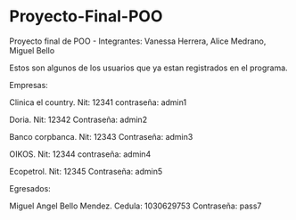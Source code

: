 # Proyecto-Final-POO
Proyecto final de POO - Integrantes: Vanessa Herrera, Alice Medrano, Miguel Bello

Estos son algunos de los usuarios que ya estan registrados en el programa.

Empresas:

Clinica el country.
Nit: 12341
contraseña: admin1

Doria.
Nit: 12342
Contraseña: admin2

Banco corpbanca.
Nit: 12343
Contraseña: admin3

OIKOS.
Nit: 12344
contraseña: admin4

Ecopetrol.
Nit: 12345
Contraseña: admin5

Egresados:

Miguel Angel Bello Mendez.
Cedula: 1030629753
Contraseña: pass7
